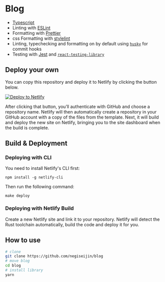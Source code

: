 # Blog

- [Typescript](https://www.typescriptlang.org/)
- Linting with [ESLint](https://eslint.org/)
- Formatting with [Prettier](https://prettier.io/)
- css Formatting with [stylelint](https://stylelint.io/)
- Linting, typechecking and formatting on by default using [`husky`](https://github.com/typicode/husky) for commit hooks
- Testing with [Jest](https://jestjs.io/) and [`react-testing-library`](https://testing-library.com/docs/react-testing-library/intro)

## Deploy your own

You can copy this repository and deploy it to Netlify by clicking the button below.

<a href="https://app.netlify.com/start/deploy?repository=https://github.com/negiseijin/blog"><img src="https://www.netlify.com/img/deploy/button.svg" alt="Deploy to Netlify"></a>

After clicking that button, you’ll authenticate with GitHub and choose a repository name. Netlify will then automatically create a repository in your GitHub account with a copy of the files from the template. Next, it will build and deploy the new site on Netlify, bringing you to the site dashboard when the build is complete.

## Build & Deployment

### Deploying with CLI

You need to install Netlify's CLI first:

```
npm install -g netlify-cli
```

Then run the following command:

```
make deploy
```

### Deploying with Netlify Build

Create a new Netlify site and link it to your repository. Netlify will detect the Rust toolchain automatically, build the code and deploy it for you.

## How to use

```bash
# clone
git clone https://github.com/negiseijin/blog
# move blog
cd blog
# install library
yarn
```
